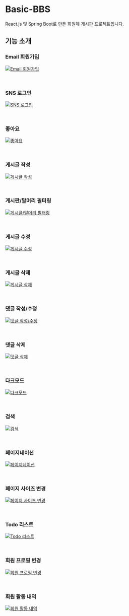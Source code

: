 # Basic-BBS
React.js 및 Spring Boot로 만든 회원제 게시판 프로젝트입니다.

## 기능 소개

### Email 회원가입
[![Email 회원가입](./markdown/email-join.gif)](https://raw.githubusercontent.com/m-dzn/Basic-BBS/main/markdown/email-join.gif)

<br>

### SNS 로그인
[![SNS 로그인](./markdown/sns-login.gif)](https://raw.githubusercontent.com/m-dzn/Basic-BBS/main/markdown/sns-login.gif)

<br>

### 좋아요
[![좋아요](./markdown/like.gif)](https://raw.githubusercontent.com/m-dzn/Basic-BBS/main/markdown/like.gif)

<br>

### 게시글 작성
[![게시글 작성](./markdown/write-post.gif)](https://raw.githubusercontent.com/m-dzn/Basic-BBS/main/markdown/write-post.gif)

<br>

### 게시판/말머리 필터링
[![게시글/말머리 필터링](./markdown/filter-posts.gif)](https://raw.githubusercontent.com/m-dzn/Basic-BBS/main/markdown/filter-posts.gif)

<br>

### 게시글 수정
[![게시글 수정](./markdown/edit-post.gif)](https://raw.githubusercontent.com/m-dzn/Basic-BBS/main/markdown/edit-post.gif)

<br>

### 게시글 삭제
[![게시글 삭제](./markdown/delete-post.gif)](https://raw.githubusercontent.com/m-dzn/Basic-BBS/main/markdown/delete-post.gif)

<br>

### 댓글 작성/수정
[![댓글 작성/수정](./markdown/write-reply.gif)](https://raw.githubusercontent.com/m-dzn/Basic-BBS/main/markdown/write-reply.gif)

<br>

### 댓글 삭제
[![댓글 삭제](./markdown/delete-reply.gif)](https://raw.githubusercontent.com/m-dzn/Basic-BBS/main/markdown/delete-reply.gif)

<br>

### 다크모드
[![다크모드](./markdown/dark-mode.gif)](https://raw.githubusercontent.com/m-dzn/Basic-BBS/main/markdown/dark-mode.gif)

<br>

### 검색
[![검색](./markdown/search.gif)](https://raw.githubusercontent.com/m-dzn/Basic-BBS/main/markdown/search.gif)

<br>

### 페이지네이션
[![페이지네이션](./markdown/pagination.gif)](https://raw.githubusercontent.com/m-dzn/Basic-BBS/main/markdown/pagination.gif)

<br>

### 페이지 사이즈 변경
[![페이지 사이즈 변경](./markdown/page-size.gif)](https://raw.githubusercontent.com/m-dzn/Basic-BBS/main/markdown/page-size.gif)

<br>

### Todo 리스트
[![Todo 리스트](./markdown/todo.gif)](https://raw.githubusercontent.com/m-dzn/Basic-BBS/main/markdown/todo.gif)

<br>

### 회원 프로필 변경
[![회원 프로필 변경](./markdown/edit-profile.gif)](https://raw.githubusercontent.com/m-dzn/Basic-BBS/main/markdown/edit-profile.gif)

<br>

### 회원 활동 내역
[![회원 활동 내역](./markdown/activity.gif)](https://raw.githubusercontent.com/m-dzn/Basic-BBS/main/markdown/activity.gif)
